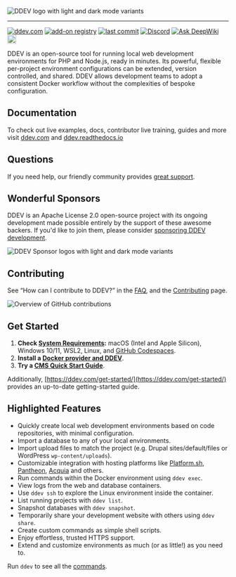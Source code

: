 <picture>
  <source media="(prefers-color-scheme: dark)" srcset="https://ddev.com/logos/dark-ddev.svg">
  <img alt="DDEV logo with light and dark mode variants" src="https://ddev.com/logos/ddev.svg">
</picture>

---

[![ddev.com](https://img.shields.io/badge/DDEV-Website-blue)](https://ddev.com)
[![add-on registry](https://img.shields.io/badge/DDEV-Add--on_Registry-blue)](https://addons.ddev.com)
[![last commit](https://img.shields.io/github/last-commit/ddev/ddev)](https://github.com/ddev/ddev/commits)
[![Discord](https://img.shields.io/discord/664580571770388500?logo=discord&logoColor=%23fff&label=Discord&link=https%3A%2F%2Fddev.com%2Fs%2Fdiscord)](https://ddev.com/s/discord)
[![Ask DeepWiki](https://deepwiki.com/badge.svg)](https://deepwiki.com/ddev/ddev)
<a href="https://github.com/codespaces/new/ddev/ddev"><img src="https://github.com/codespaces/badge.svg" alt="Open in GitHub Codespaces" style="max-width: 100%; height: 20px;"></a>

DDEV is an open-source tool for running local web development environments for PHP and Node.js, ready in minutes. Its powerful, flexible per-project environment configurations can be extended, version controlled, and shared. DDEV allows development teams to adopt a consistent Docker workflow without the complexities of bespoke configuration.

## Documentation

To check out live examples, docs, contributor live training, guides and more visit [ddev.com](https://ddev.com) and [ddev.readthedocs.io](https://ddev.readthedocs.io/en/stable/users/support)

## Questions

If you need help, our friendly community provides [great support](https://ddev.readthedocs.io/en/stable/users/support/).

## Wonderful Sponsors

DDEV is an Apache License 2.0 open-source project with its ongoing development made possible entirely by the support of these awesome backers. If you'd like to join them, please consider [sponsoring DDEV development](https://github.com/sponsors/ddev).

<picture>
  <source media="(prefers-color-scheme: dark)" srcset="https://ddev.com/resources/featured-sponsors-darkmode.svg">
  <img alt="DDEV Sponsor logos with light and dark mode variants" src="https://ddev.com/resources/featured-sponsors.svg">
</picture>

## Contributing

See “How can I contribute to DDEV?” in the [FAQ](https://ddev.readthedocs.io/en/stable/users/usage/faq/), and the [Contributing](CONTRIBUTING.md) page.

![Overview of GitHub contributions](https://repobeats.axiom.co/api/embed/941b040a17921e974655fc01d7735aa350a53603.svg "Repobeats analytics image")

## Get Started

1. **Check [System Requirements](https://ddev.readthedocs.io/):** macOS (Intel and Apple Silicon), Windows 10/11, WSL2, Linux, and [GitHub Codespaces](https://github.com/codespaces).
2. **Install a [Docker provider and DDEV](https://ddev.readthedocs.io/en/stable/users/install/)**.
3. **Try a [CMS Quick Start Guide](https://ddev.readthedocs.io/en/stable/users/quickstart/)**.

Additionally, [https://ddev.com/get-started/](https://ddev.com/get-started/) provides an up-to-date getting-started guide.

## Highlighted Features

* Quickly create local web development environments based on code repositories, with minimal configuration.
* Import a database to any of your local environments.
* Import upload files to match the project (e.g. Drupal sites/default/files or WordPress `wp-content/uploads`).
* Customizable integration with hosting platforms like [Platform.sh](https://platform.sh), [Pantheon](https://pantheon.io), [Acquia](https://www.acquia.com) and others.
* Run commands within the Docker environment using `ddev exec`.
* View logs from the web and database containers.
* Use `ddev ssh` to explore the Linux environment inside the container.
* List running projects with `ddev list`.
* Snapshot databases with `ddev snapshot`.
* Temporarily share your development website with others using `ddev share`.
* Create custom commands as simple shell scripts.
* Enjoy effortless, trusted HTTPS support.
* Extend and customize environments as much (or as little!) as you need to.

Run `ddev` to see all the [commands](https://ddev.readthedocs.io/en/stable/users/usage/cli/).
